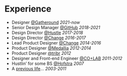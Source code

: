 # Experience

- Designer [@Gatheround](https://twitter.com/comegatheround) _2021-now_
- Senior Design Manager [@GitHub](https://twitter.com/github) _2018-2021_
- Design Director [@Hustle](https://twitter.com/Hustle) _2017-2018_
- Design Director [@Change](https://twitter.com/Change) _2016-2017_
- Lead Product Designer [@Change](https://twitter.com/Change) _2014-2016_
- Product Designer [@Medallia](https://twitter.com/Medallia) _2012-2014_
- Product Designer [@tribr](https://twitter.com/tribrapp) _2012_
- Designer and Front-end Engineer [@CO+LAB](https://twitter.com/teamcolab) _2011-2012_
- Hustlin’ for some BS [@Hofstra](https://twitter.com/HofstraU) _2007_
- A [previous life](https://matthewferry.bandcamp.com)… _2003-2011_
